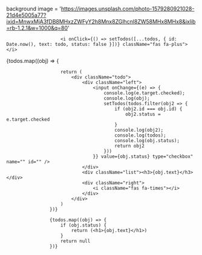 background image = 'https://images.unsplash.com/photo-1579280921028-21d4e5005a77?ixid=MnwxMjA3fDB8MHxzZWFyY2h8Mnx8ZGlhcnl8ZW58MHx8MHx8&ixlib=rb-1.2.1&w=1000&q=80'

                        <i onClick={() => setTodos([...todos, { id: Date.now(), text: todo, status: false }])} className="fas fa-plus"></i>

 {todos.map((obj) => {

                        return (
                            <div className="todo">
                                <div className="left">
                                    <input onChange={(e) => {
                                        console.log(e.target.checked);
                                        console.log(obj);
                                        setTodos(todos.filter(obj2 => {
                                            if (obj2.id === obj.id) {
                                                obj2.status = e.target.checked
                                            }
                                            console.log(obj2);
                                            console.log(todos);
                                            console.log(obj.status);
                                            return obj2
                                        }))
                                    }} value={obj.status} type="checkbox" name="" id="" />
                                </div>
                                <div className="list"><h3>{obj.text}</h3></div>
                                <div className="right">
                                    <i className="fas fa-times"></i>
                                </div>
                            </div>
                        )
                    })}

                    {todos.map((obj) => {
                        if (obj.status) {
                            return (<h1>{obj.text}</h1>)
                        }
                        return null
                    })}